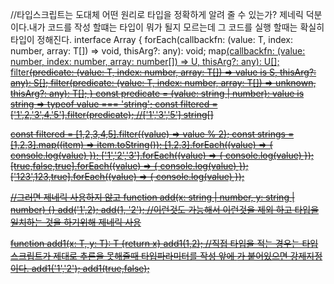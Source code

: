 //타입스크립트는 도대체 어떤 원리로 타입을 정확하게 알려 줄 수 있는가? 제네릭 덕분이다.내가 코드를 작성 할떄는 타입이 뭐가 될지 모르는데 그 코드를 실행 할때는 확실히 타입이 정해진다.
interface Array<T> {
    forEach(callbackfn: (value: T, index: number, array: T[]) => void, thisArg?: any): void;
    map<U>(callbackfn: (value: number, index: number, array: number[]) => U, thisArg?: any): U[];
    filter<S extends T>(predicate: (value: T, index: number, array: T[]) => value is S, thisArg?: any): S[];
    filter(predicate: (value: T, index: number, array: T[]) => unknown, thisArg?: any): T[];
}
const predicate = (value: string | number): value is string => typeof value === 'string';
const filtered = ['1',2,'3',4,'5'].filter(predicate); //['1','3','5'] string[]

const filtered = [1,2,3,4,5].filter((value) => value % 2);
const strings = [1,2,3].map((item) => item.toString());
[1,2,3].forEach((value) => { console.log(value) });
['1','2','3'].forEach((value) => { console.log(value) });
[true,false,true].forEach((value) => { console.log(value) });
['123',123,true].forEach((value) => { console.log(value) });

//그러면 <T>제네릭 사용하지 않고 
function add(x: string | number, y: string | number) {}
add('1',2);
add(1, '2'); //이런것도 가능해서 이런것을 제외 하고 타입을 일치하는 것을 하기위해 제네릭 사용 

function add1<T>(x: T, y: T): T {return x} 
add1<number>(1,2);  //직접 타입을 적는 경우는 타입스크립트가 제대로 추론을 못해줄때 타입파라미터를 작성 앞에 <number>가 붙어있으면 강제지정이다.
add1('1','2');
add1(true,false);
